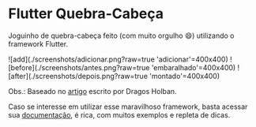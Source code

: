 # Flutter Quebra-Cabeça

Joguinho de quebra-cabeça feito (com muito orgulho :smile:) utilizando o framework Flutter.

![add](./screenshots/adicionar.png?raw=true 'adicionar'=400x400)
![before](./screenshots/antes.png?raw=true 'embaralhado'=400x400)
![after](./screenshots/depois.png?raw=true 'montado'=400x400)

Obs.: Baseado no [artigo](https://medium.com/quick-code/building-a-puzzle-game-using-flutter-6f629873102d) escrito por Dragos Holban.

Caso se interesse em utilizar esse maravilhoso framework, basta acessar sua [documentação](https://flutter.dev/docs), 
é rica, com muitos exemplos e repleta de dicas.
